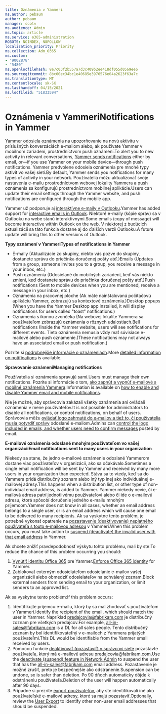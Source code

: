 ```yaml
---
title: Oznámenia v Yammeri
ms.author: pebaum
author: pebaum
manager: scotv
ms.audience: Admin
ms.topic: article
ms.service: o365-administration
ROBOTS: NOINDEX, NOFOLLOW
localization_priority: Priority
ms.collection: Adm_O365
ms.custom:
- "9002878"
- "5480"
ms.openlocfilehash: 8e7c03f2b557a7d3c409b2ee418df055d0569ee6
ms.sourcegitcommit: 8bc60ec34bc1e40685e3976576e04a2623f63a7c
ms.translationtype: MT
ms.contentlocale: sk-SK
ms.lasthandoff: 04/15/2021
ms.locfileid: "51833594"
---
```

# <a name="notifications-in-yammer"></a><span data-ttu-id="9544b-102">Oznámenia v Yammeri</span><span class="sxs-lookup"><span data-stu-id="9544b-102">Notifications in Yammer</span></span>

<span data-ttu-id="9544b-103">[Yammer odosiela oznámenia](https://support.microsoft.com/en-gb/office/enable-or-disable-yammer-email-and-phone-notifications-93e530e0-189f-4768-8f28-7683d48cc996) na upozorňovanie na novú aktivitu v príslušných konverzáciách e-mailom alebo, ak používate Yammer v mobilnom zariadení, prostredníctvom push oznámení.</span><span class="sxs-lookup"><span data-stu-id="9544b-103">To alert you to new activity in relevant conversations, [Yammer sends notifications](https://support.microsoft.com/en-gb/office/enable-or-disable-yammer-email-and-phone-notifications-93e530e0-189f-4768-8f28-7683d48cc996) either by email, or—if you use Yammer on your mobile device—through push notifications.</span></span> <span data-ttu-id="9544b-104">Yammer predvolene odosiela oznámenia pre mnohé typy aktivít vo vašej sieti.</span><span class="sxs-lookup"><span data-stu-id="9544b-104">By default, Yammer sends you notifications for many types of activity in your network.</span></span> <span data-ttu-id="9544b-105">Používatelia môžu aktualizovať svoje nastavenia e-mailu prostredníctvom webovej lokality Yammera a push oznámenia sa konfigurujú prostredníctvom mobilnej aplikácie.</span><span class="sxs-lookup"><span data-stu-id="9544b-105">Users can update their email settings through the Yammer website, and push notifications are configured through the mobile app.</span></span> 

<span data-ttu-id="9544b-106">Yammer už podporuje aj [interaktívne e-maily v Outlooku](https://techcommunity.microsoft.com/t5/outlook-blog/interactive-yammer-emails-in-outlook-on-the-web-are-here/ba-p/1209420).</span><span class="sxs-lookup"><span data-stu-id="9544b-106">Yammer has added support for [interactive emails in Outlook](https://techcommunity.microsoft.com/t5/outlook-blog/interactive-yammer-emails-in-outlook-on-the-web-are-here/ba-p/1209420).</span></span> <span data-ttu-id="9544b-107">Niektoré e-maily (kópie správ) sa v Outlooku na webe stanú interaktívnymi.</span><span class="sxs-lookup"><span data-stu-id="9544b-107">Some emails (copy of message) will become interactive within Outlook on the web.</span></span> <span data-ttu-id="9544b-108">V niektorej z budúcich aktualizácií sa táto funkcia dostane aj do ďalších verzií Outlooku.</span><span class="sxs-lookup"><span data-stu-id="9544b-108">A future update will bring this to other versions of Outlook.</span></span>

<span data-ttu-id="9544b-109">**Typy oznámení v Yammeri**</span><span class="sxs-lookup"><span data-stu-id="9544b-109">**Types of notifications in Yammer**</span></span>

- <span data-ttu-id="9544b-110">E-maily (Aktualizácie zo skupiny, niekto vás pozve do skupiny, dostanete správu do priečinka doručenej pošty atď.)</span><span class="sxs-lookup"><span data-stu-id="9544b-110">Emails (Updates from a group, someone invites you to a group, you receive a message in your inbox, etc.)</span></span>
- <span data-ttu-id="9544b-111">Push oznámenia (Odosielané do mobilných zariadení, keď vás niekto zmieni, keď dostanete správu do priečinka doručenej pošty atď.)</span><span class="sxs-lookup"><span data-stu-id="9544b-111">Push notifications (Sent to mobile devices when you are mentioned, receive a message in your inbox, etc.)</span></span>
- <span data-ttu-id="9544b-112">Oznámenia na pracovnej ploche (Ak máte nainštalovanú počítačovú aplikáciu Yammer, zobrazujú sa kontextové oznámenia.)</span><span class="sxs-lookup"><span data-stu-id="9544b-112">Desktop popups (When you have the Yammer Desktop app installed, it will display notifications for users called "toast" notifications.)</span></span>
- <span data-ttu-id="9544b-113">Oznámenia s ikonou zvončeka (Na webovej lokalite Yammera sa používateľom zobrazujú oznámenia o rôznych udalostiach.</span><span class="sxs-lookup"><span data-stu-id="9544b-113">Bell notifications (Inside the Yammer website, users will see notifications for different events.</span></span> <span data-ttu-id="9544b-114">Tieto oznámenia nemusia vždy mať súvisiace e-mailové alebo push oznámenie.)</span><span class="sxs-lookup"><span data-stu-id="9544b-114">These notifications may not always have an associated email or push notification.)</span></span>

<span data-ttu-id="9544b-115">Pozrite si [podrobnejšie informácie o oznámeniach](https://support.microsoft.com/en-gb/office/enable-or-disable-yammer-email-and-phone-notifications-93e530e0-189f-4768-8f28-7683d48cc996).</span><span class="sxs-lookup"><span data-stu-id="9544b-115">More [detailed information on notifications](https://support.microsoft.com/en-gb/office/enable-or-disable-yammer-email-and-phone-notifications-93e530e0-189f-4768-8f28-7683d48cc996) is available.</span></span>

<span data-ttu-id="9544b-116">**Spravovanie oznámení**</span><span class="sxs-lookup"><span data-stu-id="9544b-116">**Managing notifications**</span></span>

<span data-ttu-id="9544b-117">Používatelia si oznámenia spravujú sami.</span><span class="sxs-lookup"><span data-stu-id="9544b-117">Users must manage their own notifications.</span></span> <span data-ttu-id="9544b-118">Pozrite si informácie o tom, [ako zapnúť a vypnúť e-mailové a mobilné oznámenia Yammera](https://support.microsoft.com/en-gb/office/enable-or-disable-yammer-email-and-phone-notifications-93e530e0-189f-4768-8f28-7683d48cc996).</span><span class="sxs-lookup"><span data-stu-id="9544b-118">Information is available on [how to enable and disable Yammer email and mobile notifications](https://support.microsoft.com/en-gb/office/enable-or-disable-yammer-email-and-phone-notifications-93e530e0-189f-4768-8f28-7683d48cc996).</span></span> 

<span data-ttu-id="9544b-119">Nie je možné, aby správcovia zakázali všetky oznámenia ani ovládali oznámenia v mene používateľov.</span><span class="sxs-lookup"><span data-stu-id="9544b-119">It is not possible for administrators to disable all notifications, or control notifications, on behalf of users.</span></span> <span data-ttu-id="9544b-120">Správcovia môžu [ovládať logo zahrnuté do e-mailov a tiež to, či používatelia musia potvrdiť správy](https://docs.microsoft.com/yammer/configure-your-yammer-network/configure-email-and-yammer) odoslané e-mailom.</span><span class="sxs-lookup"><span data-stu-id="9544b-120">Admins can [control the logo included in emails, and whether users need to confirm messages](https://docs.microsoft.com/yammer/configure-your-yammer-network/configure-email-and-yammer) posted by email.</span></span>

<span data-ttu-id="9544b-121">**E-mailové oznámenia odoslané mnohým používateľom vo vašej organizácii**</span><span class="sxs-lookup"><span data-stu-id="9544b-121">**Email notifications sent to many users in your organization**</span></span>

<span data-ttu-id="9544b-122">Niekedy sa stane, že jedno e-mailové oznámenie odoslané Yammerom dostane viac používateľov v organizácii, ako sa očakávalo.</span><span class="sxs-lookup"><span data-stu-id="9544b-122">Sometimes a single email notification will be sent by Yammer and received by many more users in your organization than expected.</span></span> <span data-ttu-id="9544b-123">Stáva sa to vtedy, keď sa do Yammera pridá distribučný zoznam alebo iný typ inej ako individuálnej e-mailovej adresy.</span><span class="sxs-lookup"><span data-stu-id="9544b-123">This happens when a distribution list, or other type of non-individual email address, is added to Yammer.</span></span> <span data-ttu-id="9544b-124">Yammer niekedy nevie, či e-mailová adresa patrí jednotlivému používateľovi alebo či ide o e-mailovú adresu, ktorá spôsobí doručenie jedného e-mailu mnohým príjemcom.</span><span class="sxs-lookup"><span data-stu-id="9544b-124">Yammer does not know in all cases, whether an email address belongs to a single user, or is an email address which will cause one email to be delivered to many recipients.</span></span> <span data-ttu-id="9544b-125">Ak sa vyskytne tento problém, je potrebné vykonať opatrenie na [pozastavenie (deaktivovanie) neplatného používateľa s touto e-mailovou adresou](https://docs.microsoft.com/yammer/manage-yammer-users/add-block-or-remove-users#remove-users) v Yammeri.</span><span class="sxs-lookup"><span data-stu-id="9544b-125">When this problem occurs, you must take action to [suspend (deactivate) the invalid user with that email address](https://docs.microsoft.com/yammer/manage-yammer-users/add-block-or-remove-users#remove-users) in Yammer.</span></span> 

<span data-ttu-id="9544b-126">Ak chcete znížiť pravdepodobnosť výskytu tohto problému, mali by ste:</span><span class="sxs-lookup"><span data-stu-id="9544b-126">To reduce the chance of this problem occurring you should:</span></span>

1. <span data-ttu-id="9544b-127">[Vynútiť identitu Office 365](https://docs.microsoft.com/yammer/configure-your-yammer-network/enforce-office-365-identity) pre Yammer.</span><span class="sxs-lookup"><span data-stu-id="9544b-127">[Enforce Office 365 identity](https://docs.microsoft.com/yammer/configure-your-yammer-network/enforce-office-365-identity) for Yammer.</span></span>
2. <span data-ttu-id="9544b-128">Zablokovať externým odosielateľom odosielanie e-mailov vašej organizácii alebo obmedziť odosielateľov na schválený zoznam.</span><span class="sxs-lookup"><span data-stu-id="9544b-128">Block external senders from sending email to your organization, or limit senders to an approved list.</span></span>

<span data-ttu-id="9544b-129">Ak sa vyskytne tento problém:</span><span class="sxs-lookup"><span data-stu-id="9544b-129">If this problem occurs:</span></span>

1. <span data-ttu-id="9544b-130">Identifikujte príjemcu e-mailu, ktorý by sa mal zhodovať s používateľom v Yammeri.</span><span class="sxs-lookup"><span data-stu-id="9544b-130">Identify the recipient of the email, which should match the user in Yammer.</span></span> <span data-ttu-id="9544b-131">Napríklad predajcovia@fabrikam.com je distribučný zoznam pre všetkých predajcov.</span><span class="sxs-lookup"><span data-stu-id="9544b-131">For example, all-in-sales@fabrikam.com is a DL for all sales people.</span></span> <span data-ttu-id="9544b-132">Tento distribučný zoznam by bol identifikovateľný v e-mailoch z Yammera prijatých používateľmi.</span><span class="sxs-lookup"><span data-stu-id="9544b-132">This DL would be identifiable from the Yammer email received by users.</span></span>
2. <span data-ttu-id="9544b-133">Pomocou funkcie [deaktivovať (pozastaviť) v správcovi siete](https://docs.microsoft.com/yammer/manage-yammer-users/add-block-or-remove-users#remove-users) pozastavte používateľa, ktorý má e-mailovú adresu predajcovia@fabrikam.com.</span><span class="sxs-lookup"><span data-stu-id="9544b-133">Use the [deactivate (suspend) feature in Network Admin](https://docs.microsoft.com/yammer/manage-yammer-users/add-block-or-remove-users#remove-users) to suspend the user that has the all-in-sales@fabrikam.com email address.</span></span> <span data-ttu-id="9544b-134">Pozastavenie je možné zrušiť, preto je bezpečnejšie ako odstránenie.</span><span class="sxs-lookup"><span data-stu-id="9544b-134">Suspension can be undone, so is safer than deletion.</span></span> <span data-ttu-id="9544b-135">Po 90 dňoch automaticky dôjde k odstráneniu používateľa.</span><span class="sxs-lookup"><span data-stu-id="9544b-135">Deletion of the user will happen automatically after 90 days.</span></span>
3. <span data-ttu-id="9544b-136">Prípadne si prezrite [export používateľov](https://docs.microsoft.com/yammer/manage-security-and-compliance/export-yammer-enterprise-data#ExportUsers), aby ste identifikovali iné ako používateľské e-mailové adresy, ktoré sa majú pozastaviť.</span><span class="sxs-lookup"><span data-stu-id="9544b-136">Optionally, review the [User Export](https://docs.microsoft.com/yammer/manage-security-and-compliance/export-yammer-enterprise-data#ExportUsers) to identify other non-user email addresses that should be suspended.</span></span>

